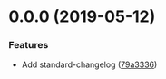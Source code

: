 # 0.0.0 (2019-05-12)


### Features

* Add standard-changelog ([79a3336](https://github.com/vadzim/MODULE/commit/79a3336))



